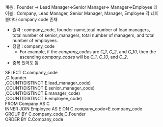 계층 : Founder -> Lead Manager->Senior Manager-> Manager->Employee
테이블 : Company, Lead Manager, Senior Manager, Manager, Employee
각 테이블마다 company code 존재
- 출력 : company_code, founder name,total number of lead managers, total number of senior_managers, total number of managers, and total number of employees.
- 정렬 : company_code
	- For example, if the _company_codes_ are _C_1_, _C_2_, and _C_10_, then the ascending _company_codes_ will be _C_1_, _C_10_, and _C_2_.
- 중복 있어도 됨

SELECT C.company_code <br/>
            ,C.founder<br/>
            ,COUNT(DISTINCT E.lead_manager_code)<br/>
            ,COUNT(DISTINCT E.senior_manager_code)<br/>
            ,COUNT(DISTINCT E.manager_code)<br/>
            ,COUNT(DISTINCT E.employee_code)<br/>
FROM Company AS C<br/>
            INNER JOIN Employee AS E ON C.company_code=E.company_code<br/>
GROUP BY C.company_code,C.Founder<br/>
ORDER BY C.Company_code